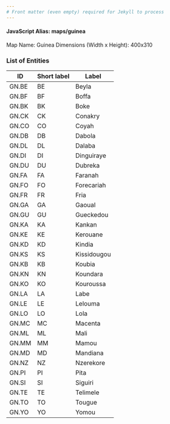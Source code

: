 ```yaml
---
# Front matter (even empty) required for Jekyll to process
---
```


#### JavaScript Alias: maps/guinea

Map Name: Guinea
Dimensions (Width x Height): 400x310





### List of Entities

ID | Short label | Label
---|---|---|
GN.BE|BE|Beyla
GN.BF|BF|Boffa
GN.BK|BK|Boke
GN.CK|CK|Conakry
GN.CO|CO|Coyah
GN.DB|DB|Dabola
GN.DL|DL|Dalaba
GN.DI|DI|Dinguiraye
GN.DU|DU|Dubreka
GN.FA|FA|Faranah
GN.FO|FO|Forecariah
GN.FR|FR|Fria
GN.GA|GA|Gaoual
GN.GU|GU|Gueckedou
GN.KA|KA|Kankan
GN.KE|KE|Kerouane
GN.KD|KD|Kindia
GN.KS|KS|Kissidougou
GN.KB|KB|Koubia
GN.KN|KN|Koundara
GN.KO|KO|Kouroussa
GN.LA|LA|Labe
GN.LE|LE|Lelouma
GN.LO|LO|Lola
GN.MC|MC|Macenta
GN.ML|ML|Mali
GN.MM|MM|Mamou
GN.MD|MD|Mandiana
GN.NZ|NZ|Nzerekore
GN.PI|PI|Pita
GN.SI|SI|Siguiri
GN.TE|TE|Telimele
GN.TO|TO|Tougue
GN.YO|YO|Yomou

